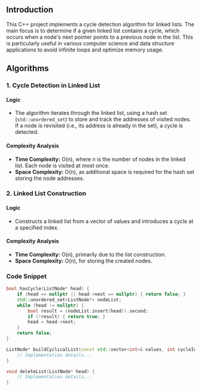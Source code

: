 ## Introduction

This C++ project implements a cycle detection algorithm for linked lists. The main focus is to determine if a given linked list contains a cycle, which occurs when a node's next pointer points to a previous node in the list. This is particularly useful in various computer science and data structure applications to avoid infinite loops and optimize memory usage.

## Algorithms

### **1. Cycle Detection in Linked List**

#### Logic

- The algorithm iterates through the linked list, using a hash set (`std::unordered_set`) to store and track the addresses of visited nodes. If a node is revisited (i.e., its address is already in the set), a cycle is detected.

#### Complexity Analysis

- **Time Complexity:** O(n), where n is the number of nodes in the linked list. Each node is visited at most once.
- **Space Complexity:** O(n), as additional space is required for the hash set storing the node addresses.

### **2. Linked List Construction**

#### Logic

- Constructs a linked list from a vector of values and introduces a cycle at a specified index.

#### Complexity Analysis

- **Time Complexity:** O(n), primarily due to the list construction.
- **Space Complexity:** O(n), for storing the created nodes.

### Code Snippet

```cpp
bool hasCycle(ListNode* head) {
    if (head == nullptr || head->next == nullptr) { return false; }
    std::unordered_set<ListNode*> nodeList;
    while (head != nullptr) {
        bool result = (nodeList.insert(head)).second;
        if (!result) { return true; }
        head = head->next;
    }
    return false;
}

ListNode* buildCyclicalList(const std::vector<int>& values, int cycleIndex) {
    // Implementation details...
}

void deleteList(ListNode* head) {
    // Implementation details...
}
```